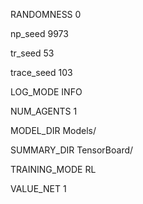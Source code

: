 RANDOMNESS                    0                                                                                                   

np_seed                       9973                                                                                                

tr_seed                       53                                                                                                  

trace_seed                    103                                                                                                 

LOG_MODE                      INFO                                                                                                

NUM_AGENTS                    1                                                                                                   

MODEL_DIR                     Models/                                                                                             

SUMMARY_DIR                   TensorBoard/                                                                                        

TRAINING_MODE                 RL                                                                                                  

VALUE_NET                     1                                                                                                   

